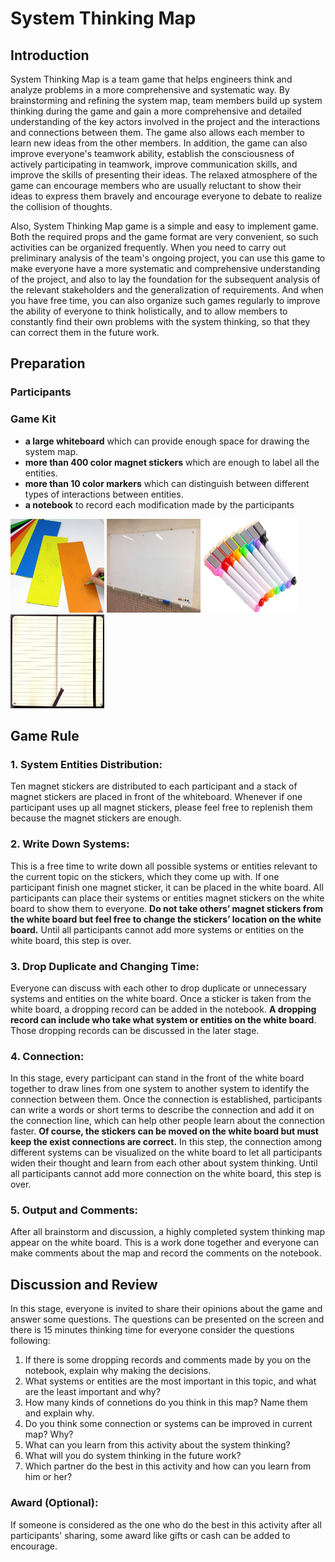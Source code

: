 # System Thinking Map
## Introduction
System Thinking Map is a team game that helps engineers think and analyze problems in a more comprehensive and systematic way. By brainstorming and refining the system map, team members build up system thinking during the game and gain a more comprehensive and detailed understanding of the key actors involved in the project and the interactions and connections between them. The game also allows each member to learn new ideas from the other members. In addition, the game can also improve everyone's teamwork ability, establish the consciousness of actively participating in teamwork, improve communication skills, and improve the skills of presenting their ideas. The relaxed atmosphere of the game can encourage members who are usually reluctant to show their ideas to express them bravely and encourage everyone to debate to realize the collision of thoughts.

Also, System Thinking Map game is a simple and easy to implement game. Both the required props and the game format are very convenient, so such activities can be organized frequently. When you need to carry out preliminary analysis of the team's ongoing project, you can use this game to make everyone have a more systematic and comprehensive understanding of the project, and also to lay the foundation for the subsequent analysis of the relevant stakeholders and the generalization of requirements. And when you have free time, you can also organize such games regularly to improve the ability of everyone to think holistically, and to allow members to constantly find their own problems with the system thinking, so that they can correct them in the future work.

## Preparation
### Participants

### Game Kit
* **a large whiteboard** which can provide enough space for drawing the system map.
* **more than 400 color magnet stickers** which are enough to label all the entities.
* **more than 10 color markers** which can distinguish between different types of interactions between entities. 
* **a notebook** to record each modification made by the participants

<img width="150" height="150" src="https://github.com/YiqunZhang/ENGN6250-Toolkit/blob/main/img/Color%20Magnets.jpg?raw=true"/> <img width="150" height="150" src="https://github.com/YiqunZhang/ENGN6250-Toolkit/blob/main/img/whiteboard1.jpg?raw=true"/> <img width="150" height="150" src="https://github.com/YiqunZhang/ENGN6250-Toolkit/blob/main/img/color%20marker.jpg?raw=true"/> <img width="150" height="150" src="https://github.com/YiqunZhang/ENGN6250-Toolkit/blob/main/img/notebook.jpg?raw=true"/> 

## Game Rule
### **1. System Entities Distribution**: 
Ten magnet stickers are distributed to each participant and a stack of magnet stickers are placed in front of the whiteboard. Whenever if one participant uses up all magnet stickers, please feel free to replenish them because the magnet stickers are enough.
### **2. Write Down Systems**: 
This is a free time to write down all possible systems or entities relevant to the current topic on the stickers, which they come up with. If one participant finish one magnet sticker, it can be placed in the white board. All participants can place their systems or entities magnet stickers on the white board to show them to everyone. **Do not take others’ magnet stickers from the white board but feel free to change the stickers’ location on the white board.** Until all participants cannot add more systems or entities on the white board, this step is over.
### **3. Drop Duplicate and Changing Time**: 
Everyone can discuss with each other to drop duplicate or unnecessary systems and entities on the white board. Once a sticker is taken from the white board, a dropping record can be added in the notebook. **A dropping record can include who take what system or entities on the white board**. Those dropping records can be discussed in the later stage.
### **4. Connection**: 
In this stage, every participant can stand in the front of the white board together to draw lines from one system to another system to identify the connection between them. Once the connection is established, participants can write a words or short terms to describe the connection and add it on the connection line, which can help other people learn about the connection faster. **Of course, the stickers can be moved on the white board but must keep the exist connections are correct.** In this step, the connection among different systems can be visualized on the white board to let all participants widen their thought and learn from each other about system thinking. Until all participants cannot add more connection on the white board, this step is over.
### **5. Output and Comments**: 
After all brainstorm and discussion, a highly completed system thinking map appear on the white board. This is a work done together and everyone can make comments about the map and record the comments on the notebook.

## Discussion and Review
In this stage, everyone is invited to share their opinions about the game and answer some questions. The questions can be presented on the screen and there is 15 minutes thinking time for everyone consider the questions following:
1.	If there is some dropping records and comments made by you on the notebook, explain why making the decisions.
2.	What systems or entities are the most important in this topic, and what are the least important and why?
3.	How many kinds of connetions do you think in this map? Name them and explain why.
4.	Do you think some connection or systems can be improved in current map? Why?
5.	What can you learn from this activity about the system thinking?
6.	What will you do system thinking in the future work?
7.	Which partner do the best in this activity and how can you learn from him or her?  
### **Award (Optional):**
If someone is considered as the one who do the best in this activity after all participants' sharing, some award like gifts or cash can be added to encourage.
